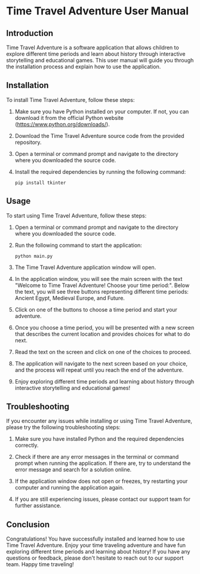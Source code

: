 # Time Travel Adventure User Manual

## Introduction
Time Travel Adventure is a software application that allows children to explore different time periods and learn about history through interactive storytelling and educational games. This user manual will guide you through the installation process and explain how to use the application.

## Installation
To install Time Travel Adventure, follow these steps:

1. Make sure you have Python installed on your computer. If not, you can download it from the official Python website (https://www.python.org/downloads/).

2. Download the Time Travel Adventure source code from the provided repository.

3. Open a terminal or command prompt and navigate to the directory where you downloaded the source code.

4. Install the required dependencies by running the following command:
   ```
   pip install tkinter
   ```

## Usage
To start using Time Travel Adventure, follow these steps:

1. Open a terminal or command prompt and navigate to the directory where you downloaded the source code.

2. Run the following command to start the application:
   ```
   python main.py
   ```

3. The Time Travel Adventure application window will open.

4. In the application window, you will see the main screen with the text "Welcome to Time Travel Adventure! Choose your time period:". Below the text, you will see three buttons representing different time periods: Ancient Egypt, Medieval Europe, and Future.

5. Click on one of the buttons to choose a time period and start your adventure.

6. Once you choose a time period, you will be presented with a new screen that describes the current location and provides choices for what to do next.

7. Read the text on the screen and click on one of the choices to proceed.

8. The application will navigate to the next screen based on your choice, and the process will repeat until you reach the end of the adventure.

9. Enjoy exploring different time periods and learning about history through interactive storytelling and educational games!

## Troubleshooting
If you encounter any issues while installing or using Time Travel Adventure, please try the following troubleshooting steps:

1. Make sure you have installed Python and the required dependencies correctly.

2. Check if there are any error messages in the terminal or command prompt when running the application. If there are, try to understand the error message and search for a solution online.

3. If the application window does not open or freezes, try restarting your computer and running the application again.

4. If you are still experiencing issues, please contact our support team for further assistance.

## Conclusion
Congratulations! You have successfully installed and learned how to use Time Travel Adventure. Enjoy your time traveling adventure and have fun exploring different time periods and learning about history! If you have any questions or feedback, please don't hesitate to reach out to our support team. Happy time traveling!